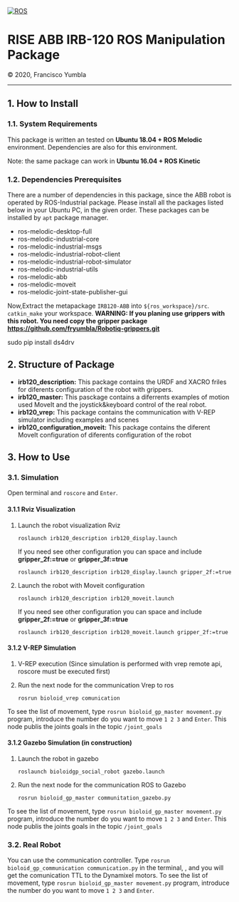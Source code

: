 [![ROS](http://www.ros.org/wp-content/uploads/2013/10/rosorg-logo1.png)](http://www.ros.org/)

<h1 style="border:none"> RISE ABB IRB-120 ROS Manipulation Package </h1>
&copy; 2020, Francisco Yumbla

<hr>

## 1. How to Install

### 1.1. System Requirements

This package is written an tested on **Ubuntu 18.04 + ROS Melodic** environment. Dependencies are also for this environment.

Note: the same package can work in **Ubuntu 16.04 + ROS Kinetic**

### 1.2. Dependencies Prerequisites

There are a number of dependencies in this package, since the ABB robot is operated by ROS-Industrial package. Please install all the packages listed below in your Ubuntu PC, in the given order. These packages can be installed by `apt` package manager.

* ros-melodic-desktop-full
* ros-melodic-industrial-core
* ros-melodic-industrial-msgs
* ros-melodic-industrial-robot-client
* ros-melodic-industrial-robot-simulator
* ros-melodic-industrial-utils
* ros-melodic-abb
* ros-melodic-moveit
* ros-melodic-joint-state-publisher-gui




Now,Extract the metapackage `IRB120-ABB` into `${ros_workspace}/src`. `catkin_make` your workspace.
**WARNING: If you planing use grippers with this robot. You need copy the gripper package https://github.com/fryumbla/Robotiq-grippers.git**

sudo pip install ds4drv


## 2. Structure of Package

* **irb120_description:** This package contains the URDF and XACRO friles for diferents configuration of the robot with grippers.
* **irb120_master:** This pasckage contains a diferrents examples of motion used MoveIt and the joystick&keyboard control of the real robot.
* **irb120_vrep:** This package contains the communication with V-REP simulator including examples and scenes
* **irb120_configuration_moveit:** This package contains the diferent MoveIt configuration of diferents configuration of the robot


## 3. How to Use

### 3.1. Simulation

Open terminal and `roscore` and `Enter`. 

#### 3.1.1 Rviz Visualization

1. Launch the robot visualization Rviz
   ```
   roslaunch irb120_description irb120_display.launch
   ```
   If you need see other configuration you can space and include **gripper_2f:=true** or **gripper_3f:=true**
   ```
   roslaunch irb120_description irb120_display.launch gripper_2f:=true
   ```

1. Launch the robot with Moveit configuration
   ```
   roslaunch irb120_description irb120_moveit.launch
   ```
   If you need see other configuration you can space and include **gripper_2f:=true** or **gripper_3f:=true**
   ```
   roslaunch irb120_description irb120_moveit.launch gripper_2f:=true
   ```

#### 3.1.2 V-REP Simulation

1. V-REP execution (Since simulation is performed with vrep remote api, roscore must be executed first)

2. Run the next node for the communication Vrep to ros
   ```
   rosrun bioloid_vrep comunication
   ```

To see the list of movement, type `rosrun bioloid_gp_master movement.py` program, introduce the number do you want to move `1 2 3` and `Enter`.
This node publis the joints goals in the topic `/joint_goals`

#### 3.1.2 Gazebo Simulation (in construction)

1. Launch the robot in gazebo
   ```
   roslaunch bioloidgp_social_robot gazebo.launch

   ```

2. Run the next node for the communication ROS to Gazebo
   ```
   rosrun bioloid_gp_master communitation_gazebo.py 
   ```
To see the list of movement, type `rosrun bioloid_gp_master movement.py` program, introduce the number do you want to move `1 2 3` and `Enter`.
This node publis the joints goals in the topic `/joint_goals`


### 3.2. Real Robot

You can use the communication controller. Type `rosrun bioloid_gp_communication communication.py` in the terminal, , and you will get the comunication TTL to the Dynamixel motors. 
To see the list of movement, type `rosrun bioloid_gp_master movement.py` program, introduce the number do you want to move `1 2 3` and `Enter`.





<!-- moveit

    para crear uno nuevo moveit se debe anadir 
    config folder
    joint_names.yaml
    
    se debe copiar moveit_planing_execution.launch  cambiando con la carpeta moveit correspondiente

    se debe cambiar en 
    ros_controlllers.yaml

    controller_list:
  - name: irb_120_controller
    action_ns: follow_joint_trajectory
    default: True
    type: FollowJointTrajectory
    joints:
      - joint_1
      - joint_2
      - joint_3
      - joint_4
      - joint_5
      - joint_6

    por

    controller_list:
  - name: ""
    action_ns: joint_trajectory_action
    default: True
    type: FollowJointTrajectory
    joints:
      - joint_1
      - joint_2
      - joint_3
      - joint_4
      - joint_5
      - joint_6
